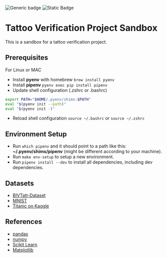 ![Generic badge](https://img.shields.io/badge/Python-3.12.2-blue.svg) ![Static Badge](https://img.shields.io/badge/made_with-Jupyter_Notebooks-orange)

# Tattoo Verification Project Sandbox

This is a sandbox for a tattoo verification project.

## Prerequisites

For Linux or MAC

- Install **pyenv** with homebrew `brew install pyenv`
- Install **pipenv** `pyenv exec pip install pipenv`
- Update shell configuration (.zshrc or .bashrc)

```bash
export PATH="$HOME/.pyenv/shims:$PATH"
eval "$(pyenv init --path)"
eval "$(pyenv init -)"
```

- Reload shell configuration `source ~/.bashrc` or `source ~/.zshrc`

## Environment Setup

- Run `which pipenv` and it should point to a path like this: **~/.pyenv/shims/pipenv** (might be different according to your machine).
- Run `make env-setup` to setup a new environment.
- Run `pipenv install --dev` to install all dependencies, including dev dependencies.

## Datasets

- [BIVTatt-Dataset](https://github.com/mnicolas94/BIVTatt-Dataset/tree/master)
- [MNIST](https://github.com/cvdfoundation/mnist)
- [Titanic on Kaggle](https://www.kaggle.com/c/titanic/overview)

## References

- [pandas](https://pandas.pydata.org/docs/index.html#)
- [numpy](https://numpy.org/doc/stable/index.html#)
- [Scikit Learn](https://scikit-learn.org/stable/index.html#)
- [Matplotlib](https://matplotlib.org/)
